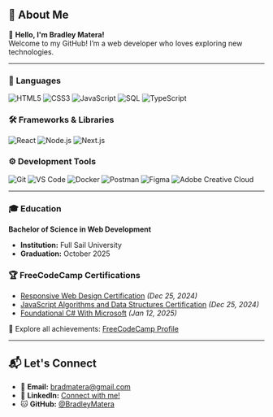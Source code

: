 ## 🚀 About Me  
👋 **Hello, I'm Bradley Matera!**  
Welcome to my GitHub! I’m a web developer who loves exploring new technologies.

---

### 🌟 **Languages**  
<p align="left">  
  <img src="https://img.shields.io/badge/HTML5-%23E34F26.svg?style=for-the-badge&logo=html5&logoColor=white" alt="HTML5" />  
  <img src="https://img.shields.io/badge/CSS3-%231572B6.svg?style=for-the-badge&logo=css3&logoColor=white" alt="CSS3" />  
  <img src="https://img.shields.io/badge/JavaScript-%23F7DF1E.svg?style=for-the-badge&logo=javascript&logoColor=black" alt="JavaScript" />  
  <img src="https://img.shields.io/badge/SQL-%23316192.svg?style=for-the-badge&logo=mysql&logoColor=white" alt="SQL" />  
  <img src="https://img.shields.io/badge/TypeScript-%233178C6.svg?style=for-the-badge&logo=typescript&logoColor=white" alt="TypeScript" />  
</p>

### 🛠️ **Frameworks & Libraries**  
<p align="left">  
  <img src="https://img.shields.io/badge/React-%2361DAFB.svg?style=for-the-badge&logo=react&logoColor=black" alt="React" />  
  <img src="https://img.shields.io/badge/Node.js-%23339933.svg?style=for-the-badge&logo=node.js&logoColor=white" alt="Node.js" />  
  <img src="https://img.shields.io/badge/Next.js-%23000000.svg?style=for-the-badge&logo=nextdotjs&logoColor=white" alt="Next.js" />  
</p>

### ⚙️ **Development Tools**  
<p align="left">  
  <img src="https://img.shields.io/badge/Git-%23F05032.svg?style=for-the-badge&logo=git&logoColor=white" alt="Git" />  
  <img src="https://img.shields.io/badge/VS%20Code-%23007ACC.svg?style=for-the-badge&logo=visual-studio-code&logoColor=white" alt="VS Code" />  
  <img src="https://img.shields.io/badge/Docker-%232496ED.svg?style=for-the-badge&logo=docker&logoColor=white" alt="Docker" />  
  <img src="https://img.shields.io/badge/Postman-%23FF6C37.svg?style=for-the-badge&logo=postman&logoColor=white" alt="Postman" />  
  <img src="https://img.shields.io/badge/Figma-%23F24E1E.svg?style=for-the-badge&logo=figma&logoColor=white" alt="Figma" />  
  <img src="https://img.shields.io/badge/Adobe%20Creative%20Cloud-%23DA1F26.svg?style=for-the-badge&logo=adobe-creative-cloud&logoColor=white" alt="Adobe Creative Cloud" />  
</p>

---

### 🎓 **Education**  
**Bachelor of Science in Web Development**  
- **Institution:** Full Sail University  
- **Graduation:** October 2025  

### 🏆 **FreeCodeCamp Certifications**  
- [Responsive Web Design Certification](https://www.freecodecamp.org/certification/BradleyMatera/responsive-web-design) *(Dec 25, 2024)*  
- [JavaScript Algorithms and Data Structures Certification](https://www.freecodecamp.org/certification/BradleyMatera/javascript-algorithms-and-data-structures-v8) *(Dec 25, 2024)*  
- [Foundational C# With Microsoft](https://www.freecodecamp.org/certification/BradleyMatera/foundational-c-sharp-with-microsoft) *(Jan 12, 2025)*  

🔗 Explore all achievements: [FreeCodeCamp Profile](https://www.freecodecamp.org/BradleyMatera)  

---

## 📬 **Let's Connect**  
- 📧 **Email:** bradmatera@gmail.com  
- 💼 **LinkedIn:** [Connect with me!](https://linkedin.com/in/championingempatheticwebsolutionsthroughcode)  
- 🐱 **GitHub:** [@BradleyMatera](https://github.com/BradleyMatera)  


